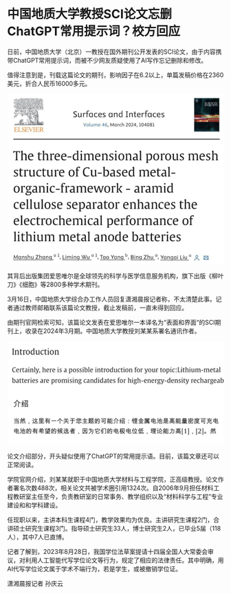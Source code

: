 # 中国地质大学教授SCI论文忘删ChatGPT常用提示词？校方回应

日前，中国地质大学（北京）一教授在国外期刊公开发表的SCI论文，由于内容携带ChatGPT常用提示词，而被不少网友质疑使用了AI写作忘记删除和修改。

值得注意到是，刊载这篇论文的期刊，影响因子在6.2以上，单篇发稿价格在2360美元，折合人民币16000多元。

![a1bce2f2dbc1e33667ed724a0eb9126f.jpg](https://raw.githubusercontent.com/qqhsx/qqnews_image/main/2024/03/16/中国地质大学教授SCI论文忘删ChatGPT常用提示词？校方回应/a1bce2f2dbc1e33667ed724a0eb9126f.jpg)

其背后出版集团爱思唯尔是全球领先的科学与医学信息服务机构，旗下出版《柳叶刀》《细胞》等2800多种学术期刊。

3月16日，中国地质大学综合办工作人员回复潇湘晨报记者称，不太清楚此事。记者通过教师邮箱联系该篇论文教授，截止发稿前，一直未得到回应。

由期刊官网检索可知，该篇论文发表在爱思唯尔一本译名为“表面和界面“的SCI期刊上，收录在2024年3月期。中国地质大学教授刘某某系署名通讯作者。

![b383c9d82d4f5024b959054825c2abda.jpg](https://raw.githubusercontent.com/qqhsx/qqnews_image/main/2024/03/16/中国地质大学教授SCI论文忘删ChatGPT常用提示词？校方回应/b383c9d82d4f5024b959054825c2abda.jpg)

论文介绍部分，开头疑似使用了ChatGPT的常用提示语。目前，该篇文章还可以正常阅读。

学院官网介绍，刘某某就职于中国地质大学材料与工程学院，正高级教授。论文作者署名次数488次，相关论文共被学术圈引用1324次。自2006年9月担任材料工程教研室主任至今，负责教研室的日常事务、教学组织以及“材料科学与工程”专业建设和和学科建设。

任现职以来，主讲本科生课程4门，教学效果均为优良。主讲研究生课程2门，合讲硕士研究生课程3门。指导硕士研究生33人，博士研究生2人，已毕业5届（118人），其中7人已直博。

记者了解到，2023年8月28日，我国学位法草案提请十四届全国人大常委会审议，对利用人工智能代写学位论文等行为，规定了相应的法律责任。其中明确，用AI代写学位论文属于学术不端行为，若是学生，或被撤销学位证。

潇湘晨报记者 孙庆云

